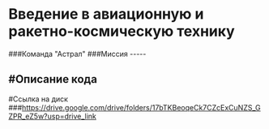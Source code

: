 # Введение в авиационную и ракетно-космическую технику

###Команда "Астрал"
###Миссия -----

#Описание кода
-----------

#Ссылка на диск
###https://drive.google.com/drive/folders/17bTKBeoqeCk7CZcExCuNZS_GZPR_eZ5w?usp=drive_link
